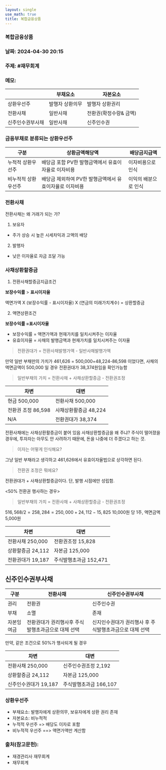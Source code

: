 ```yaml
---
layout: single
use_math: true
title: 복합금융상품
---
```

### 복합금융상품


### 날짜: 2024-04-30 20:15

### 주제:  #재무회계

### 메모:

|          | 부채요소     | 자본요소          |
| -------- | -------- | ------------- |
| 상환우선주    | 발행자 상환의무 | 발행자 상환권리      |
| 전환사채     | 일반사채     | 전환권(확정수량& 금액) |
| 신주인수권부사채 | 일반사채     | 신주인수권         |

### 금융부채로 분류되는 상환우선주


| 구분         | 상환금액해당액                         | 배당금지급액      |
| ---------- | ------------------------------- | ----------- |
| 누적적 상환우선주  | 배당금 포함 PV한 발행금액에서 유효이자율로 이자비용   | 이자비용으로 인식   |
| 비누적적 상환우선주 | 배당금 제외하여 PV한 발행금액에서 유효이자율로 이자비용 | 이익의 배분으로 인식 |


### 전환사채

전환사채는 왜 거래가 되는 가?


1. 보유자
- 주가 상승 시 높은 시세차익과 고액의 배당
2. 발행자
- 낮은 이자율로 자금 조달 가능


### 사채상환할증금

1) 전환사채할증금지급조건

**보장수익률** > **표시이자율**

액면가액 X (보장수익률 - 표시이자율) X (연금의 미래가치계수) = 상환할증금

2) 액면상환조건

**보장수익률 =표시이자율**


- 보장수익률 = 액면가액과 현재가치를 일치시켜주는 이자율
- 유효이자율 = 사채의 발행금액과 현재가치를 일치시켜주는 이자율




> 전환권대가 = 전환사채발행가액 - 일반사채발행가액

만약 일반 부채만의 가치가 461,626 = 500,000+48,224-86,598 이었다면, 사채의 액면금액이 500,000 일 경우  전환권대가  38,374원임을 확인가능함

>일반부채의 가치 
>= 전환사채 + 사채상환할증금 - 전환권조정



| 차변            | 대변             |
| ------------- | -------------- |
| 현금 500,000    | 전환사채 500,000   |
| 전환권 조정 86,598 | 사채상환활증금 48,224 |
| N/A           | 전환권대가 38,374   |


전환사채에는 사채상환활증금이 붙어 있음
사채상환할증금을 왜 주냐?
주식이 떨어졌을 경우에, 투자자는 아무도 안 사려하기 때문에, 돈을 나중에 더 주겠다고 하는 것.

> 이자는 어떻게 인식해요?

그냥 일반 부채라고 생각하고 461,626에서 유효이자율법으로 상각하면 된다.

> 전환권 조정은 뭐에요?

전환권대가 + 사채상환할증금이다. 단, 발행 시점에만 성립함.


<50% 전환권 행사하는 경우>

>일반부채의 가치 
>= 전환사채 + 사채상환할증금 - 전환권조정

$516,568 /2 = 258,284=250,000+24,112-15,825$
10,000원 당 1주, 액면금액 5,000원


| 차변           | 대변              |
| ------------ | --------------- |
| 전환사채 250,000 | 전환권조정 15,828    |
| 상환할증금 24,112 | 자본금 125,000     |
| 전환권대가 19,187 | 주식발행초과금 152,471 |

## 신주인수권부사채


| 구분    | 전환사채                        | 신주인수권부사채                        |
| ----- | --------------------------- | ------------------------------- |
| 권리    | 전환권                         | 신주인수권                           |
| 부채    | 소멸                          | 존재                              |
| 자본잉여금 | 전환권대가 권리행사후 주식발행초과금으로 대체 선택 | 신지인수권대가 권리행사  후 주식발행초과금으로 대체 선택 |


만약, 같은 조건으로 50%가 행사되게 될 경우

| 차변             | 대변              |
| -------------- | --------------- |
| 전환사채 250,000   | 신주인수권조정 2,192   |
| 상환할증금 24,112   | 자본금 125,000     |
| 신주인수권대가 19,187 | 주식발행초과금 166,107 |



### 상환우선주
- 부채요소: 발행자에게 상환의무, 보유자에게 상환 권리 존재
- 자본요소: 비누적적
- 누적적 우선주 => 배당도 이자로 포함
- 비누적적 우선주 ==> 액면가액만 계산함


### 출처(참고문헌):
-  재경관리사 재무회계
-  재무회계
